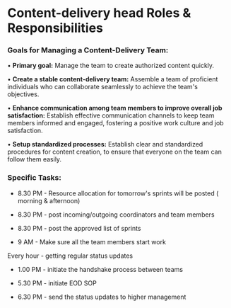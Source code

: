 # Content-delivery head Roles & Responsibilities

### Goals for Managing a Content-Delivery Team:

• **Primary goal:** Manage the team to create authorized content quickly.

• **Create a stable content-delivery team:** Assemble a team of proficient individuals who can collaborate seamlessly to achieve the team's objectives.

• **Enhance communication among team members to improve overall job satisfaction:** Establish effective communication channels to keep team members informed and engaged, fostering a positive work culture and job satisfaction.

• **Setup standardized processes:** Establish clear and standardized procedures for content creation, to ensure that everyone on the team can follow them easily.

### Specific Tasks:

   * 8.30 PM - Resource allocation for tomorrow's sprints will be posted ( morning & afternoon)
    
   * 8.30 PM - post incoming/outgoing coordinators and team members
    
   * 8.30 PM - post the approved list of sprints
    
   * 9 AM - Make sure all the team members start work
    
   Every hour -  getting regular status updates
    
   * 1.00 PM - initiate the handshake process between teams
    
   * 5.30 PM - initiate EOD SOP
    
   * 6.30 PM - send the status updates to higher management
